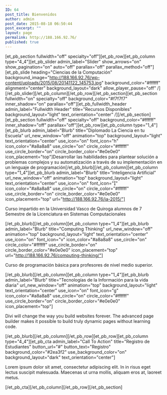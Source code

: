 ```yaml
---
ID: 64
post_title: Bienvenidos
author: admin
post_date: 2015-08-18 06:50:44
post_excerpt: ""
layout: page
permalink: http://188.166.92.76/
published: true
---
```

[et_pb_section fullwidth="off" specialty="off"][et_pb_row][et_pb_column type="4_4"][et_pb_slider admin_label="Slider" show_arrows="on" show_pagination="on" auto="off" parallax="off" parallax_method="off"][et_pb_slide heading="Ciencias de la Computación" background_image="http://188.166.92.76/wp-content/uploads/2015/08/20141122_145753.jpg" background_color="#ffffff" alignment="center" background_layout="dark" allow_player_pause="off" /][/et_pb_slider][/et_pb_column][/et_pb_row][/et_pb_section][et_pb_section fullwidth="on" specialty="off" background_color="#f7f7f7" inner_shadow="on" parallax="off"][et_pb_fullwidth_header admin_label="Fullwidth Header" title="Recursos Disponibles" background_layout="light" text_orientation="center" /][/et_pb_section][et_pb_section fullwidth="off" specialty="off" background_color="#ffffff" inner_shadow="off" parallax="off"][et_pb_row][et_pb_column type="1_4"][et_pb_blurb admin_label="Blurb" title="Diplomado La Ciencia en tu Escuela" url_new_window="off" animation="top" background_layout="light" text_orientation="center" use_icon="on" font_icon="h" icon_color="#a8a8a8" use_circle="on" circle_color="#ffffff" use_circle_border="on" circle_border_color="#e0e0e0" icon_placement="top"]Desarrollar las habilidades para plantear solución a problemas complejos y su automatización a través de su implementación en un lenguaje de programación[/et_pb_blurb][/et_pb_column][et_pb_column type="1_4"][et_pb_blurb admin_label="Blurb" title="Inteligencia Artificial" url_new_window="off" animation="top" background_layout="light" text_orientation="center" use_icon="on" font_icon="" icon_color="#a8a8a8" use_circle="on" circle_color="#ffffff" use_circle_border="on" circle_border_color="#e0e0e0" icon_placement="top" url="http://188.166.92.76/ia-2015/"]

Curso impartido en la Universidad Vasco de Quiroga alumnos de 7 Semestre de la Licenciatura en Sistemas Computacionales

[/et_pb_blurb][/et_pb_column][et_pb_column type="1_4"][et_pb_blurb admin_label="Blurb" title="Computing Thinking" url_new_window="off" animation="top" background_layout="light" text_orientation="center" use_icon="on" font_icon="v" icon_color="#a8a8a8" use_circle="on" circle_color="#ffffff" use_circle_border="on" circle_border_color="#e0e0e0" icon_placement="top" url="http://188.166.92.76/computing-thinking/"]

Curso de programación básica para profesores de nivel medio superior.

[/et_pb_blurb][/et_pb_column][et_pb_column type="1_4"][et_pb_blurb admin_label="Blurb" title="Tecnologías de la Información para la vida diaria" url_new_window="off" animation="top" background_layout="light" text_orientation="center" use_icon="on" font_icon="g" icon_color="#a8a8a8" use_circle="on" circle_color="#ffffff" use_circle_border="on" circle_border_color="#e0e0e0" icon_placement="top"]

Divi will change the way you build websites forever. The advanced page builder makes it possible to build truly dynamic pages without learning code.

[/et_pb_blurb][/et_pb_column][/et_pb_row][et_pb_row][et_pb_column type="4_4"][et_pb_cta admin_label="Call To Action" title="Registro de Estudiantes" button_url="#" button_text="Registro" background_color="#2ea3f2" use_background_color="on" background_layout="dark" text_orientation="center"]

Lorem ipsum dolor sit amet, consectetur adipiscing elit. In in risus eget lectus suscipit malesuada. Maecenas ut urna mollis, aliquam eros at, laoreet metus.

[/et_pb_cta][/et_pb_column][/et_pb_row][/et_pb_section]